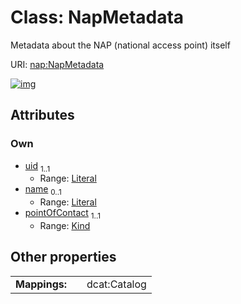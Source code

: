 
# Class: NapMetadata


Metadata about the NAP (national access point) itself

URI: [nap:NapMetadata](https://w3id.org/napNapMetadata)


[![img](https://yuml.me/diagram/nofunky;dir:TB/class/[NapMetadata&#124;uid:literal;name:literal%20%3F;pointOfContact:kind])](https://yuml.me/diagram/nofunky;dir:TB/class/[NapMetadata&#124;uid:literal;name:literal%20%3F;pointOfContact:kind])

## Attributes


### Own

 * [uid](uid.md)  <sub>1..1</sub>
     * Range: [Literal](types/Literal.md)
 * [name](name.md)  <sub>0..1</sub>
     * Range: [Literal](types/Literal.md)
 * [pointOfContact](pointOfContact.md)  <sub>1..1</sub>
     * Range: [Kind](types/Kind.md)

## Other properties

|  |  |  |
| --- | --- | --- |
| **Mappings:** | | dcat:Catalog |

